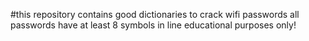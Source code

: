 #this repository contains good dictionaries to 
crack wifi passwords
all passwords have at least 8 symbols in line 
educational purposes only!
